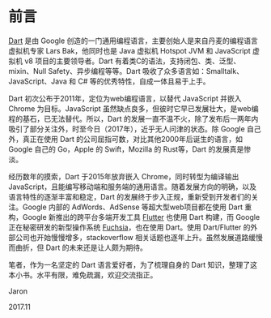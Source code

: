 # 前言

[Dart](https://dart.dev/) 是由 Google 创造的一门通用编程语言，主要创始人是来自丹麦的编程语言虚拟机专家 Lars Bak，他同时也是 Java 虚拟机 Hotspot JVM 和 JavaScript 虚拟机 v8 项目的主要领导者。Dart 有着类C的语法，支持闭包、类、泛型、mixin、Null Safety、异步编程等等。Dart 吸收了众多语言如：Smalltalk、JavaScript、Java 和 C# 等的优秀特性，自成一体且易于上手。

Dart 初次公布于2011年，定位为web编程语言，以替代 JavaScript 并嵌入 Chrome 为目标。JavaScript 虽然缺点良多，但彼时它早已发展壮大，是web编程的基石，已无法替代。所以，Dart 的发展一直不温不火，除了发布后一两年内吸引了部分关注外，时至今日（2017年），近乎无人问津的状态。除 Google 自己外，真正在使用 Dart 的公司屈指可数，对比其他2000年后诞生的语言，如 Google 自己的 Go，Apple 的 Swift，Mozilla 的 Rust等，Dart 的发展真是惨淡。

经历数年的摸索，Dart 于2015年放弃嵌入 Chrome，同时转型为编译输出 JavaScript，且能编写移动端和服务端的通用语言。随着发展方向的明确，以及语言特性的逐渐丰富和稳定，Dart 的发展终于步入正规，重新受到开发者们的关注。Google 内部的 AdWords、AdSense 等超大型web项目都在使用 Dart 重构，Google 新推出的跨平台多端开发工具 [Flutter](https://flutter.dev/) 也使用 Dart 构建，而 Google 正在秘密研发的新型操作系统 [Fuchsia](https://fuchsia.dev/)，也在使用 Dart。使用 Dart/Flutter 的外部公司也开始慢慢增多，stackoverflow 相关话题也逐年上升。虽然发展道路缓慢而曲折，但 Dart 的未来还是让人颇为期待。

笔者，作为一名坚定的 Dart 语言爱好者，为了梳理自身的 Dart 知识，整理了这本小书。水平有限，难免疏漏，欢迎交流指正。

Jaron

2017.11
